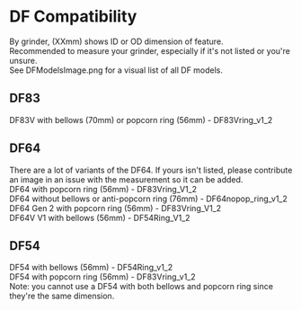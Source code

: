 # DF Compatibility
By grinder, (XXmm) shows ID or OD dimension of feature.\
Recommended to measure your grinder, especially if it's not listed or you're unsure.\
See DFModelsImage.png for a visual list of all DF models.

## DF83
DF83V with bellows (70mm) or popcorn ring (56mm) - DF83Vring_v1_2

## DF64
There are a lot of variants of the DF64. If yours isn't listed, please contribute an image in an issue with the measurement so it can be added.\
DF64 with popcorn ring (56mm) - DF83Vring_V1_2\
DF64 without bellows or anti-popcorn ring (76mm) - DF64nopop_ring_v1_2\
DF64 Gen 2 with popcorn ring (56mm) - DF83Vring_V1_2\
DF64V V1 with bellows (56mm) - DF54Ring_V1_2

## DF54
DF54 with bellows (56mm) - DF54Ring_v1_2\
DF54 with popcorn ring (56mm) - DF83Vring_v1_2\
Note: you cannot use a DF54 with both bellows and popcorn ring since they're the same dimension.